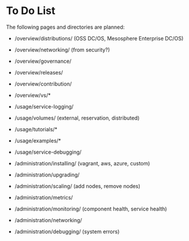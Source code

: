 # To Do List

The following pages and directories are planned:

- /overview/distributions/ (OSS DC/OS, Mesosphere Enterprise DC/OS)
- /overview/networking/ (from security?)
- /overview/governance/
- /overview/releases/
- /overview/contribution/
- /overview/vs/*

- /usage/service-logging/
- /usage/volumes/ (external, reservation, distributed)
- /usage/tutorials/*
- /usage/examples/*
- /usage/service-debugging/

- /administration/installing/ (vagrant, aws, azure, custom)
- /administration/upgrading/
- /administration/scaling/ (add nodes, remove nodes)
- /administration/metrics/
- /administration/monitoring/ (component health, service health)
- /administration/networking/
- /administration/debugging/ (system errors)